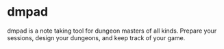 # dmpad

dmpad is a note taking tool for dungeon masters of all kinds. Prepare your sessions, design your dungeons, and keep track of your game.
